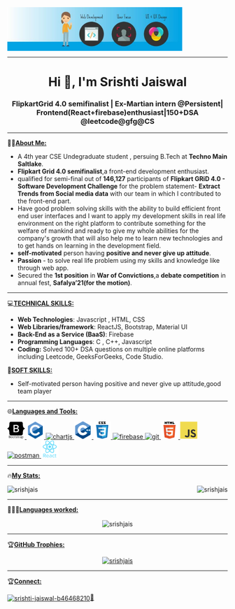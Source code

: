 
<img align="center" alt="Coding" width="400" src="https://github.com/SrishJais/SrishJais/blob/main/banner.jpg">

-----
<h1 align="center">Hi 👋, I'm Srishti Jaiswal</h1>

<h3 align="center">FlipkartGrid 4.0 semifinalist | Ex-Martian intern @Persistent| Frontend(React+firebase)enthusiast|150+DSA @leetcode@gfg@CS</h3>

-----

🙋‍♂️<ins>**About Me:** </ins>
- A 4th year CSE Undegraduate student , persuing B.Tech at **Techno Main Saltlake**.
- **Flipkart Grid 4.0 semifinalist**,a front-end development enthusiast.
- qualified for semi-final out of **146,127** participants of **Flipkart GRiD 4.0 - Software Development Challenge** for the problem statement- **Extract Trends from Social media data** with our team in which I 
  contributed to the front-end part.
- Have good problem solving skills with the ability to build efficient front end user interfaces and I want to apply my development skills in real life environment on the right platform to contribute something for the 
   welfare of mankind and ready to give my whole abilities for the company's growth that will also help me to learn new technologies and to get hands on learning in the development field.
-  **self-motivated** person having **positive and never give up attitude**.
-  **Passion** - to solve real life problem using my skills and knowledge like through web app.
-  Secured the **1st position** in **War of Convictions**,a **debate competition** in annual fest, **Safalya’21(for the motion)**.
-----

💻<ins>**TECHNICAL SKILLS:** </ins>
- **Web Technologies**: Javascript , HTML, CSS
- **Web Libraries/framework**: ReactJS, Bootstrap, Material UI
- **Back-End as a Service (BaaS)**: Firebase
- **Programming Languages**: C , C++, Javascript
- **Coding:** Solved 100+ DSA questions on multiple online platforms including Leetcode, GeeksForGeeks, Code Studio.

🎯<ins>**SOFT SKILLS:** </ins>
- Self-motivated person having positive and never give up attitude,good team player

-----

🌐<ins>**Languages and Tools:** </ins>
<p align="left"> <a href="https://getbootstrap.com" target="_blank" rel="noreferrer"> <img src="https://raw.githubusercontent.com/devicons/devicon/master/icons/bootstrap/bootstrap-plain-wordmark.svg" alt="bootstrap" width="40" height="40"/> </a> <a href="https://www.cprogramming.com/" target="_blank" rel="noreferrer"> <img src="https://raw.githubusercontent.com/devicons/devicon/master/icons/c/c-original.svg" alt="c" width="40" height="40"/> </a> <a href="https://www.chartjs.org" target="_blank" rel="noreferrer"> <img src="https://www.chartjs.org/media/logo-title.svg" alt="chartjs" width="40" height="40"/> </a> <a href="https://www.w3schools.com/cpp/" target="_blank" rel="noreferrer"> <img src="https://raw.githubusercontent.com/devicons/devicon/master/icons/cplusplus/cplusplus-original.svg" alt="cplusplus" width="40" height="40"/> </a> <a href="https://www.w3schools.com/css/" target="_blank" rel="noreferrer"> <img src="https://raw.githubusercontent.com/devicons/devicon/master/icons/css3/css3-original-wordmark.svg" alt="css3" width="40" height="40"/> </a> <a href="https://firebase.google.com/" target="_blank" rel="noreferrer"> <img src="https://www.vectorlogo.zone/logos/firebase/firebase-icon.svg" alt="firebase" width="40" height="40"/> </a> <a href="https://git-scm.com/" target="_blank" rel="noreferrer"> <img src="https://www.vectorlogo.zone/logos/git-scm/git-scm-icon.svg" alt="git" width="40" height="40"/> </a> <a href="https://www.w3.org/html/" target="_blank" rel="noreferrer"> <img src="https://raw.githubusercontent.com/devicons/devicon/master/icons/html5/html5-original-wordmark.svg" alt="html5" width="40" height="40"/> </a> <a href="https://developer.mozilla.org/en-US/docs/Web/JavaScript" target="_blank" rel="noreferrer"> <img src="https://raw.githubusercontent.com/devicons/devicon/master/icons/javascript/javascript-original.svg" alt="javascript" width="40" height="40"/> </a> <a href="https://postman.com" target="_blank" rel="noreferrer"> <img src="https://www.vectorlogo.zone/logos/getpostman/getpostman-icon.svg" alt="postman" width="40" height="40"/> </a> <a href="https://reactjs.org/" target="_blank" rel="noreferrer"> <img src="https://raw.githubusercontent.com/devicons/devicon/master/icons/react/react-original-wordmark.svg" alt="react" width="40" height="40"/> </a> </p>

-----
🔥<ins>**My Stats:** </ins>
<p align="center"><img align="left" src="https://github-readme-streak-stats.herokuapp.com/?user=srishjais&" alt="srishjais" /> &nbsp;<img align="right" src="https://github-readme-stats.vercel.app/api?username=srishjais&show_icons=true&locale=en" alt="srishjais" /></p>

-----
👨🏼‍💻<ins>**Languages worked:** </ins>
<p align="center"><img align="center" src="https://github-readme-stats.vercel.app/api/top-langs?username=srishjais&show_icons=true&locale=en&layout=compact" alt="srishjais" /></p>

-----
🏆<ins>**GitHub Trophies:** </ins>
<p align="center"> <a href="https://github.com/ryo-ma/github-profile-trophy"><img src="https://github-profile-trophy.vercel.app/?username=srishjais" alt="srishjais" /></a> </p>

-----

🏆<ins>**Connect:** </ins>
<p>
  <a href="https://linkedin.com/in/srishti-jaiswal-b46468210" target="blank"><img align="center" src="https://raw.githubusercontent.com/rahuldkjain/github-profile-readme-generator/master/src/images/icons/Social/linked-in-alt.svg" alt="srishti-jaiswal-b46468210" height="30" width="40" /></a><a href="mailto:srishtijais02@gmail.com" target="blank" height="30" width="40" >📧</a>
</p>

